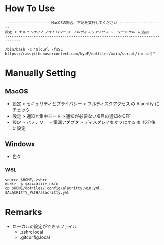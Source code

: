 # How To Use
```
-------------------- MacOSの場合、下記を実行してください --------------------
設定 > セキュリティとプライバシー > フルディスクアクセス に ターミナル に追加
-----------------------------------------------------------------------------
```
```
/bin/bash -c "$(curl -fsSL https://raw.githubusercontent.com/kyoF/dotfiles/main/script/ini.sh)"
```

# Manually Setting
## MacOS
* 設定 > セキュリティとプライバシー > フルディスクアクセス の Alacritty にチェック
* 設定 > 通知と集中モード > 通知が必要ない項目の通知をOFF
* 設定 > バッテリー > 電源アダプタ > ディスプレイをオフにする を 15分後 に設定
## Windows
* 色々
### WSL
```terminal
source $HOME/.zshrc
mkdir -p $ALACRITTY_PATH
cp $HOME/dotfiles/.config/alacritty.win.yml $ALACRITTY_PATH/alacritty.yml
```
 
# Remarks
* ローカルの設定ができるファイル
  * .zshrc.local
  * .gitconfig.local

